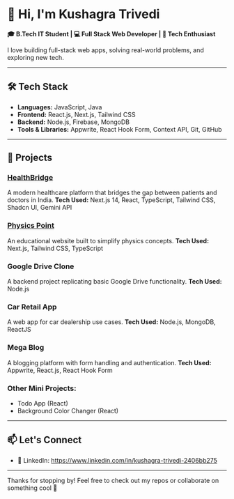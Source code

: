 # 👋 Hi, I'm Kushagra Trivedi

**🎓 B.Tech IT Student | 💻 Full Stack Web Developer | 🚀 Tech Enthusiast**

I love building full-stack web apps, solving real-world problems, and exploring new tech.

---

## 🛠️ Tech Stack

- **Languages:** JavaScript, Java
- **Frontend:** React.js, Next.js, Tailwind CSS
- **Backend:** Node.js, Firebase, MongoDB
- **Tools & Libraries:** Appwrite, React Hook Form, Context API, Git, GitHub

---

## 🚀 Projects

### [HealthBridge](https://healthbridge01.vercel.app/)
A modern healthcare platform that bridges the gap between patients and doctors in India.
**Tech Used:** Next.js 14, React, TypeScript, Tailwind CSS, Shadcn UI, Gemini API

### [Physics Point](https://v0-physics-point-website.vercel.app/)
An educational website built to simplify physics concepts.
**Tech Used:** Next.js, Tailwind CSS, TypeScript

### Google Drive Clone
A backend project replicating basic Google Drive functionality.
**Tech Used:** Node.js

### Car Retail App
A web app for car dealership use cases.
**Tech Used:** Node.js, MongoDB, ReactJS

### Mega Blog
A blogging platform with form handling and authentication.
**Tech Used:** Appwrite, React.js, React Hook Form

### Other Mini Projects:
- Todo App (React)
- Background Color Changer (React)

---

## 📫 Let's Connect
- 💼 LinkedIn: https://www.linkedin.com/in/kushagra-trivedi-2406bb275
---

Thanks for stopping by! Feel free to check out my repos or collaborate on something cool 🚀
